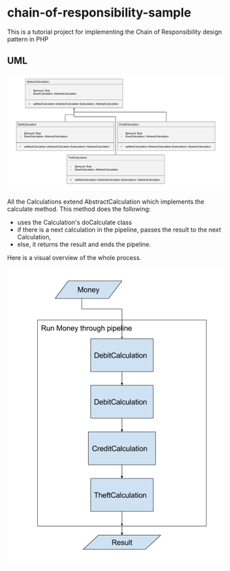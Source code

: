 # chain-of-responsibility-sample
This is a tutorial project for implementing the Chain of Responsibility design pattern in PHP

## UML ##

![UML](https://raw.githubusercontent.com/rakista112/chain-of-responsibility-sample/master/images/Chain%20of%20Responsibility%20Pattern.png)

All the Calculations extend AbstractCalculation which implements the calculate method. This method
does the following:

- uses the Calculation's doCalculate class 
- if there is a next calculation in the pipeline, passes the result to the next Calculation,
- else, it returns the result and ends the pipeline.

Here is a visual overview of the whole process.

![visual overview](https://raw.githubusercontent.com/rakista112/chain-of-responsibility-sample/master/images/Pipeline.png)
